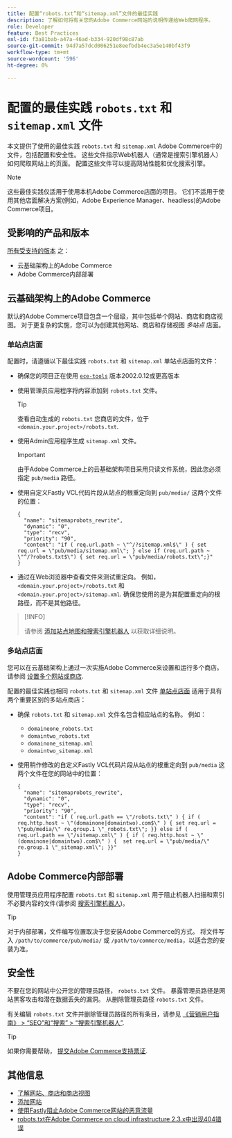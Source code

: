 ```yaml
---
title: 配置“robots.txt”和“sitemap.xml”文件的最佳实践
description: 了解如何将有关您的Adobe Commerce网站的说明传递给Web爬网程序。
role: Developer
feature: Best Practices
exl-id: f3a81bab-a47a-46ad-b334-920df98c87ab
source-git-commit: 94d7a57dcd006251e8eefbdb4ec3a5e140bf43f9
workflow-type: tm+mt
source-wordcount: '596'
ht-degree: 0%

---
```


# 配置的最佳实践 `robots.txt` 和 `sitemap.xml` 文件

本文提供了使用的最佳实践 `robots.txt` 和 `sitemap.xml` Adobe Commerce中的文件，包括配置和安全性。 这些文件指示Web机器人（通常是搜索引擎机器人）如何爬取网站上的页面。 配置这些文件可以提高网站性能和优化搜索引擎。

>[!NOTE]
>
>这些最佳实践仅适用于使用本机Adobe Commerce店面的项目。 它们不适用于使用其他店面解决方案(例如，Adobe Experience Manager、headless)的Adobe Commerce项目。

## 受影响的产品和版本

[所有受支持的版本](../../../release/versions.md) 之：

- 云基础架构上的Adobe Commerce
- Adobe Commerce内部部署

## 云基础架构上的Adobe Commerce

默认的Adobe Commerce项目包含一个层级，其中包括单个网站、商店和商店视图。 对于更复杂的实施，您可以为创建其他网站、商店和存储视图 _多站点_ 店面。

### 单站点店面

配置时，请遵循以下最佳实践 `robots.txt` 和 `sitemap.xml` 单站点店面的文件：

- 确保您的项目正在使用 [`ece-tools`](https://devdocs.magento.com/cloud/release-notes/ece-release-notes.html) 版本2002.0.12或更高版本
- 使用管理员应用程序将内容添加到 `robots.txt` 文件。

  >[!TIP]
  >
  >查看自动生成的 `robots.txt` 您商店的文件，位于 `<domain.your.project>/robots.txt`.

- 使用Admin应用程序生成 `sitemap.xml` 文件。

  >[!IMPORTANT]
  >
  >由于Adobe Commerce上的云基础架构项目采用只读文件系统，因此您必须指定 `pub/media` 路径。

- 使用自定义Fastly VCL代码片段从站点的根重定向到 `pub/media/` 这两个文件的位置：

  ```vcl
  {
    "name": "sitemaprobots_rewrite",
    "dynamic": "0",
    "type": "recv",
    "priority": "90",
    "content": "if ( req.url.path ~ \"^/?sitemap.xml$\" ) { set req.url = \"pub/media/sitemap.xml\"; } else if (req.url.path ~ \"^/?robots.txt$\") { set req.url = \"pub/media/robots.txt\";}"
  }
  ```

- 通过在Web浏览器中查看文件来测试重定向。 例如， `<domain.your.project>/robots.txt` 和 `<domain.your.project>/sitemap.xml`. 确保您使用的是为其配置重定向的根路径，而不是其他路径。

>[!INFO]
>
>请参阅 [添加站点地图和搜索引擎机器人](https://devdocs.magento.com/cloud/trouble/robots-sitemap.html) 以获取详细说明。


### 多站点店面

您可以在云基础架构上通过一次实施Adobe Commerce来设置和运行多个商店。 请参阅 [设置多个网站或商店](https://devdocs.magento.com/cloud/project/project-multi-sites.html).

配置的最佳实践也相同 `robots.txt` 和 `sitemap.xml` 文件 [单站点店面](#single-site-storefronts) 适用于具有两个重要区别的多站点商店：

- 确保 `robots.txt` 和 `sitemap.xml` 文件名包含相应站点的名称。 例如：
   - `domaineone_robots.txt`
   - `domaintwo_robots.txt`
   - `domainone_sitemap.xml`
   - `domaintwo_sitemap.xml`

- 使用稍作修改的自定义Fastly VCL代码片段从站点的根重定向到 `pub/media` 这两个文件在您的网站中的位置：

  ```vcl
  {
    "name": "sitemaprobots_rewrite",
    "dynamic": "0",
    "type": "recv",
    "priority": "90",
    "content": "if ( req.url.path == \"/robots.txt\" ) { if ( req.http.host ~ \"(domainone|domaintwo).com$\" ) { set req.url = \"pub/media/\" re.group.1 \"_robots.txt\"; }} else if ( req.url.path == \"/sitemap.xml\" ) { if ( req.http.host ~ \"(domainone|domaintwo).com$\" ) {  set req.url = \"pub/media/\" re.group.1 \"_sitemap.xml\"; }}"
  }
  ```

## Adobe Commerce内部部署

使用管理员应用程序配置 `robots.txt` 和 `sitemap.xml` 用于阻止机器人扫描和索引不必要内容的文件(请参阅 [搜索引擎机器人](https://experienceleague.adobe.com/docs/commerce-admin/marketing/seo/seo-overview.html#search-engine-robots))。

>[!TIP]
>
>对于内部部署，文件编写位置取决于您安装Adobe Commerce的方式。 将文件写入 `/path/to/commerce/pub/media/` 或 `/path/to/commerce/media`，以适合您的安装为准。

## 安全性

不要在您的网站中公开您的管理员路径， `robots.txt` 文件。 暴露管理员路径是网站黑客攻击和潜在数据丢失的漏洞。 从删除管理员路径 `robots.txt` 文件。

有关编辑 `robots.txt` 文件并删除管理员路径的所有条目，请参见 [《营销用户指南》 > “SEO”和“搜索” > “搜索引擎机器人”](https://experienceleague.adobe.com/docs/commerce-admin/marketing/seo/seo-overview.html#search-engine-robots).

>[!TIP]
>
>如果你需要帮助， [提交Adobe Commerce支持票证](https://experienceleague.adobe.com/docs/commerce-knowledge-base/kb/help-center-guide/magento-help-center-user-guide.html#submit-ticket).

## 其他信息

- [了解网站、商店和商店视图](https://devdocs.magento.com/cloud/configure/configure-best-practices.html#sites)
- [添加网站](https://docs.magento.com/user-guide/stores/stores-all-create-website.html)
- [使用Fastly阻止Adobe Commerce网站的恶意流量](https://devdocs.magento.com/cloud/cdn/fastly-vcl-blocking.html)
- [robots.txt在Adobe Commerce on cloud infrastructure 2.3.x中出现404错误](https://experienceleague.adobe.com/docs/commerce-knowledge-base/kb/troubleshooting/miscellaneous/robots.txt-gives-404-error-magento-commerce-cloud-2.3.x.html)
